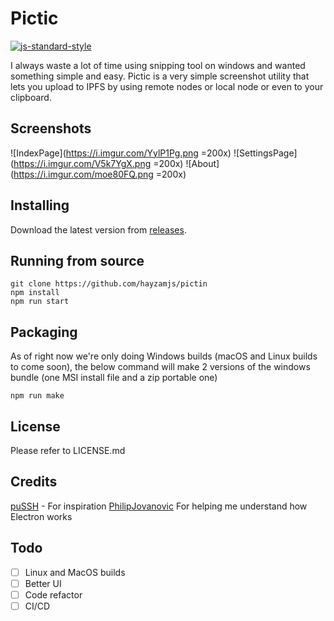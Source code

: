 # Pictic
[![js-standard-style](https://cdn.rawgit.com/standard/standard/master/badge.svg)](http://standardjs.com)

I always waste a lot of time using snipping tool on windows and wanted something simple and easy. Pictic is a very simple screenshot utility that lets you upload to IPFS by using remote nodes or local node or even to your clipboard.

## Screenshots
![IndexPage](https://i.imgur.com/YylP1Pg.png =200x) ![SettingsPage](https://i.imgur.com/V5k7YgX.png =200x) ![About](https://i.imgur.com/moe80FQ.png =200x)


## Installing
Download the latest version from [releases](https://github.com/hayzamjs/pictin/releases). 

## Running from source
```
git clone https://github.com/hayzamjs/pictin
npm install
npm run start
```

## Packaging 
As of right now we're only doing Windows builds (macOS and Linux builds to come soon), the below command will make 2 versions of the windows bundle (one MSI install file and a zip portable one)

```
npm run make
```
## License

Please refer to LICENSE.md

## Credits
[puSSH](https://github.com/teak/puSSH) - For inspiration
[PhilipJovanovic](https://github.com/PhilipJovanovic) For helping me understand how Electron works

## Todo
- [ ] Linux and MacOS builds
- [ ] Better UI
- [ ] Code refactor
- [ ] CI/CD